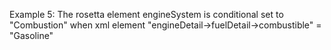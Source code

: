 Example 5:
The rosetta element engineSystem is conditional set to "Combustion" when xml element "engineDetail->fuelDetail->combustible" = "Gasoline"